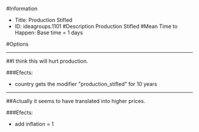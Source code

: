 #Information
 - Title: Production Stifled
 - ID: ideagroups.1101
#Description
Production Stifled
#Mean Time to Happen:
Base time = 1 days

#Options

___
##I think this will hurt production.

###Efects:<ul><li>country gets the modifier "production_stifled" for 10 years</li></ul>

___
##Actually it seems to have translated into higher prices.

###Efects:<ul><li>add inflation = 1</li></ul>

